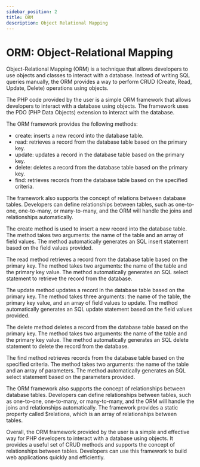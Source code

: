 ```yaml
---
sidebar_position: 2
title: ORM
description: Object Relational Mapping
---
```


# ORM: Object-Relational Mapping

Object-Relational Mapping (ORM) is a technique that allows developers to use objects and classes to interact with a database. Instead of writing SQL queries manually, the ORM provides a way to perform CRUD (Create, Read, Update, Delete) operations using objects.

The PHP code provided by the user is a simple ORM framework that allows developers to interact with a database using objects. The framework uses the PDO (PHP Data Objects) extension to interact with the database.

The ORM framework provides the following methods:

- create: inserts a new record into the database table.
- read: retrieves a record from the database table based on the primary key.
- update: updates a record in the database table based on the primary key.
- delete: deletes a record from the database table based on the primary key.
- find: retrieves records from the database table based on the specified criteria.

The framework also supports the concept of relations between database tables. Developers can define relationships between tables, such as one-to-one, one-to-many, or many-to-many, and the ORM will handle the joins and relationships automatically.

The create method is used to insert a new record into the database table. The method takes two arguments: the name of the table and an array of field values. The method automatically generates an SQL insert statement based on the field values provided.

The read method retrieves a record from the database table based on the primary key. The method takes two arguments: the name of the table and the primary key value. The method automatically generates an SQL select statement to retrieve the record from the database.

The update method updates a record in the database table based on the primary key. The method takes three arguments: the name of the table, the primary key value, and an array of field values to update. The method automatically generates an SQL update statement based on the field values provided.

The delete method deletes a record from the database table based on the primary key. The method takes two arguments: the name of the table and the primary key value. The method automatically generates an SQL delete statement to delete the record from the database.

The find method retrieves records from the database table based on the specified criteria. The method takes two arguments: the name of the table and an array of parameters. The method automatically generates an SQL select statement based on the parameters provided.

The ORM framework also supports the concept of relationships between database tables. Developers can define relationships between tables, such as one-to-one, one-to-many, or many-to-many, and the ORM will handle the joins and relationships automatically. The framework provides a static property called $relations, which is an array of relationships between tables.

Overall, the ORM framework provided by the user is a simple and effective way for PHP developers to interact with a database using objects. It provides a useful set of CRUD methods and supports the concept of relationships between tables. Developers can use this framework to build web applications quickly and efficiently.
